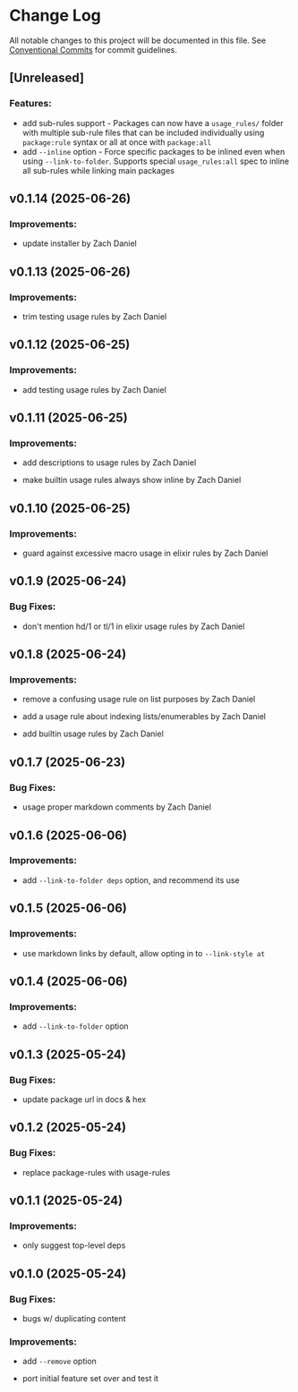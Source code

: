 # Change Log

All notable changes to this project will be documented in this file.
See [Conventional Commits](Https://conventionalcommits.org) for commit guidelines.

<!-- changelog -->

## [Unreleased]

### Features:

* add sub-rules support - Packages can now have a `usage_rules/` folder with multiple sub-rule files that can be included individually using `package:rule` syntax or all at once with `package:all`
* add `--inline` option - Force specific packages to be inlined even when using `--link-to-folder`. Supports special `usage_rules:all` spec to inline all sub-rules while linking main packages

## v0.1.14 (2025-06-26)




### Improvements:

* update installer by Zach Daniel

## v0.1.13 (2025-06-26)




### Improvements:

* trim testing usage rules by Zach Daniel

## v0.1.12 (2025-06-25)




### Improvements:

* add testing usage rules by Zach Daniel

## v0.1.11 (2025-06-25)




### Improvements:

* add descriptions to usage rules by Zach Daniel

* make builtin usage rules always show inline by Zach Daniel

## v0.1.10 (2025-06-25)




### Improvements:

* guard against excessive macro usage in elixir rules by Zach Daniel

## v0.1.9 (2025-06-24)




### Bug Fixes:

* don't mention hd/1 or tl/1 in elixir usage rules by Zach Daniel

## v0.1.8 (2025-06-24)




### Improvements:

* remove a confusing usage rule on list purposes by Zach Daniel

* add a usage rule about indexing lists/enumerables by Zach Daniel

* add builtin usage rules by Zach Daniel

## v0.1.7 (2025-06-23)




### Bug Fixes:

* usage proper markdown comments by Zach Daniel

## v0.1.6 (2025-06-06)




### Improvements:

* add `--link-to-folder deps` option, and recommend its use

## v0.1.5 (2025-06-06)




### Improvements:

* use markdown links by default, allow opting in to `--link-style at`

## v0.1.4 (2025-06-06)




### Improvements:

* add `--link-to-folder` option

## v0.1.3 (2025-05-24)




### Bug Fixes:

* update package url in docs & hex

## v0.1.2 (2025-05-24)




### Bug Fixes:

* replace package-rules with usage-rules

## v0.1.1 (2025-05-24)




### Improvements:

* only suggest top-level deps

## v0.1.0 (2025-05-24)




### Bug Fixes:

* bugs w/ duplicating content

### Improvements:

* add `--remove` option

* port initial feature set over and test it
